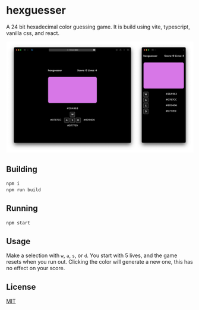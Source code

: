 # hexguesser

A 24 bit hexadecimal color guessing game. It is build using vite, typescript, vanilla css, and react.

![Game screenshot](screenshot.png)

## Building

```bash
npm i
npm run build
```

## Running

```bash
npm start
```

## Usage

Make a selection with `w`, `a`, `s`, or `d`. You start with 5 lives, and the game resets when you run out. Clicking the color will generate a new one, this has no effect on your score.

## License

[MIT](https://choosealicense.com/licenses/mit/)
